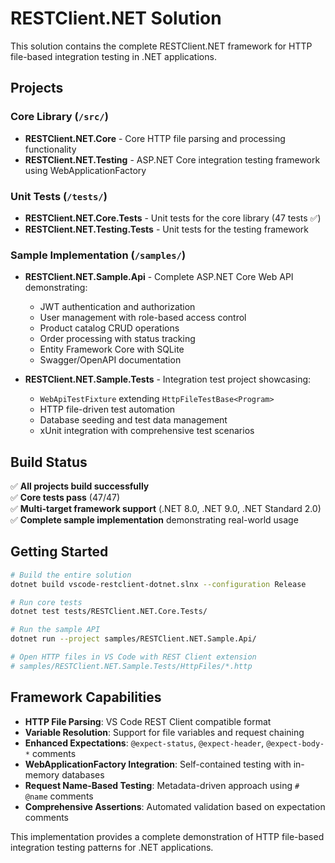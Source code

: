 # RESTClient.NET Solution

This solution contains the complete RESTClient.NET framework for HTTP file-based integration testing in .NET applications.

## Projects

### Core Library (`/src/`)
- **RESTClient.NET.Core** - Core HTTP file parsing and processing functionality
- **RESTClient.NET.Testing** - ASP.NET Core integration testing framework using WebApplicationFactory

### Unit Tests (`/tests/`)
- **RESTClient.NET.Core.Tests** - Unit tests for the core library (47 tests ✅)
- **RESTClient.NET.Testing.Tests** - Unit tests for the testing framework

### Sample Implementation (`/samples/`)
- **RESTClient.NET.Sample.Api** - Complete ASP.NET Core Web API demonstrating:
  - JWT authentication and authorization
  - User management with role-based access control
  - Product catalog CRUD operations
  - Order processing with status tracking
  - Entity Framework Core with SQLite
  - Swagger/OpenAPI documentation

- **RESTClient.NET.Sample.Tests** - Integration test project showcasing:
  - `WebApiTestFixture` extending `HttpFileTestBase<Program>`
  - HTTP file-driven test automation
  - Database seeding and test data management
  - xUnit integration with comprehensive test scenarios

## Build Status

✅ **All projects build successfully**  
✅ **Core tests pass** (47/47)  
✅ **Multi-target framework support** (.NET 8.0, .NET 9.0, .NET Standard 2.0)  
✅ **Complete sample implementation** demonstrating real-world usage

## Getting Started

```bash
# Build the entire solution
dotnet build vscode-restclient-dotnet.slnx --configuration Release

# Run core tests
dotnet test tests/RESTClient.NET.Core.Tests/

# Run the sample API
dotnet run --project samples/RESTClient.NET.Sample.Api/

# Open HTTP files in VS Code with REST Client extension
# samples/RESTClient.NET.Sample.Tests/HttpFiles/*.http
```

## Framework Capabilities

- **HTTP File Parsing**: VS Code REST Client compatible format
- **Variable Resolution**: Support for file variables and request chaining
- **Enhanced Expectations**: `@expect-status`, `@expect-header`, `@expect-body-*` comments
- **WebApplicationFactory Integration**: Self-contained testing with in-memory databases
- **Request Name-Based Testing**: Metadata-driven approach using `# @name` comments
- **Comprehensive Assertions**: Automated validation based on expectation comments

This implementation provides a complete demonstration of HTTP file-based integration testing patterns for .NET applications.
